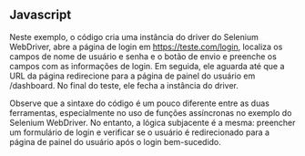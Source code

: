 ## Javascript

Neste exemplo, o código cria uma instância do driver do Selenium WebDriver, abre a página de login em https://teste.com/login, localiza os campos de nome de usuário e senha e o botão de envio e preenche os campos com as informações de login. Em seguida, ele aguarda até que a URL da página redirecione para a página de painel do usuário em /dashboard. No final do teste, ele fecha a instância do driver.

Observe que a sintaxe do código é um pouco diferente entre as duas ferramentas, especialmente no uso de funções assíncronas no exemplo do Selenium WebDriver. No entanto, a lógica subjacente é a mesma: preencher um formulário de login e verificar se o usuário é redirecionado para a página de painel do usuário após o login bem-sucedido.